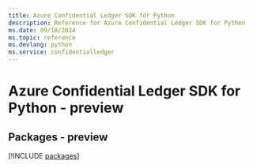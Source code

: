 ```yaml
---
title: Azure Confidential Ledger SDK for Python
description: Reference for Azure Confidential Ledger SDK for Python
ms.date: 09/18/2024
ms.topic: reference
ms.devlang: python
ms.service: confidentialledger
---
```

# Azure Confidential Ledger SDK for Python - preview
## Packages - preview
[!INCLUDE [packages](confidential-ledger-index.md)]